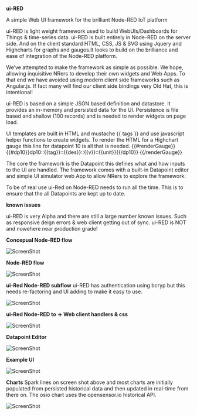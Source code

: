 **ui-RED**

A simple Web UI framework for the brilliant Node-RED IoT platform

ui-RED is light weight framework used to build WebUIs/Dashboards for Things & time-series data.
ui-RED is built entirely in Node-RED on the server side. And on the client standard HTML, CSS, JS & SVG using Jquery and Highcharts for graphs and gauges.It looks to build on the brilliance and ease of integration of the Node-RED platform.

We’ve attempted to make the framework as simple as possible.
We hope, allowing inquisitive NRers to develop their own widgets and Web Apps.
To that end we have avoided using modern client side frameworks such as Angular.js.
If fact many will find our client side bindings very Old Hat, this is intentional!

ui-RED is based on a simple JSON based definition and datastore.
It provides an in-memory and persisted data for the UI.
Persistence is file based and shallow (100 records) and is needed to render widgets on page load.
 
UI templates are built in HTML and  mustache {{ tags }} and use javascript helper functions to create widgets.
To render the HTML for a Highchart gauge this line for datapoint 10 is all that is needed.
{{#renderGauge}}{{#dp10}}dp10::{{tag}}::{{des}}::{{v}}::{{unit}}{{/dp10}} {{/renderGauge}}

The core the framework is the Datapoint this defines what and how inputs to the UI are handled.
The framework comes with a built-in Datapoint editor and simple UI simulator web App to allow NRers to explore the framework.

To be of real use ui-Red on Node-RED needs to run all the time.
This is to ensure that the all Datapoints are kept up to date. 

**known issues**

ui-RED is very Alpha and there are still a large number known issues.
Such as responsive deign errors & web client getting out of sync.
ui-RED is NOT and nowehere near production grade!

**Concepual Node-RED flow**

![ScreenShot](https://github.com/industrialinternet/ui-RED/blob/master/ui-red-v001.png)

**Node-RED flow**

![ScreenShot](https://github.com/industrialinternet/ui-RED/blob/master/ui-red-nr-flow.png)

**ui-Red Node-RED subflow**  ui-RED has authentication using bcryp but this needs re-factoring and UI adding to make it easy to use.

![ScreenShot](https://github.com/industrialinternet/ui-RED/blob/master/ui-red-subflow.png)

**ui-Red Node-RED to -> Web client handlers & css**

![ScreenShot](https://github.com/industrialinternet/ui-RED/blob/master/Ui-red-client-01.png)

**Datapoint Editor**

![ScreenShot](https://github.com/industrialinternet/ui-RED/blob/master/ui-RED-dp-editor.png)

**Example UI**

![ScreenShot](https://github.com/industrialinternet/ui-RED/blob/master/ui-red.png)

**Charts**  Spark lines on screen shot above and most charts are initially populated from persisted historical data and then updated in real-time from there on. The osio chart uses the opensensor.io historical API.

![ScreenShot](https://github.com/industrialinternet/ui-RED/blob/master/uired-osio-hist.png)

